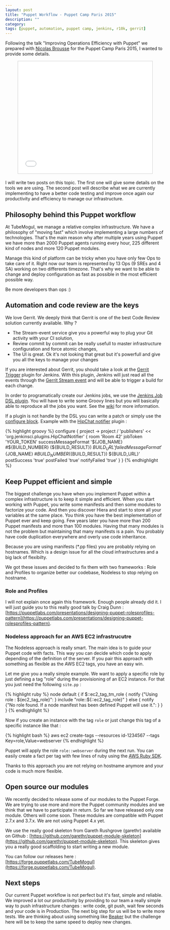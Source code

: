 ```yaml
---
layout: post
title: "Puppet Workflow - Puppet Camp Paris 2015"
description: ""
category:
tags: [puppet, automation, puppet camp, jenkins, r10k, gerrit]
---
```


Following the talk "Improving Operations Efficiency with Puppet" we prepared with [Nicolas Brousse](https://nicolas.brousse.info) for the Puppet Camp Paris 2015, I wanted to provide some details.

<center><iframe src="//www.slideshare.net/slideshow/embed_code/key/xJByZu61bfsTs5" width="425" height="355" frameborder="0" marginwidth="0" marginheight="0" scrolling="no" style="border:1px solid #CCC; border-width:1px; margin-bottom:5px; max-width: 100%;" allowfullscreen> </iframe></center> 

I will write two posts on this topic. The first one will give some details on the tools we are using. The second post will describe what we are currently implementing to have a better code testing and improve once again our productivity and efficiency to manage our infrastructure.

## Philosophy behind this Puppet workflow

At TubeMogul, we manage a relative complex infrastructure. We have a philosophy of "moving fast" which involve implementing a large numbers of technologies.
That's the main reason why after multiple years using Puppet we have more than 2000 Puppet agents running every hour, 225 different kind of nodes and more 120 Puppet modules.

Manage this kind of platform can be tricky when you have only few Ops to take care of it. Right now our team is represented by 13 Ops (9 SREs and 4 SA) working on two differents timezone. That's why we want to be able to change and deploy configuration as fast as possible in the most efficient possible way.

Be more developers than ops :)

## Automation and code review are the keys

We love Gerrit. We deeply think that Gerrit is one of the best Code Review solution currently available. Why ?

* The Stream-event service give you a powerful way to plug your Git activity with your CI solution,
* Review commit by commit can be really usefull to master infrastructure configuration and force atomic changes,
* The UI is great. Ok it's not looking that great but it's powerfull and give you all the keys to manage your changes

If you are interested about Gerrit, you should take a look at the [Gerrit Trigger](https://wiki.jenkins-ci.org/display/JENKINS/Gerrit+Trigger) plugin for Jenkins.
With this plugin, Jenkins will just read all the events through the [Gerrit Stream event](https://gerrit-documentation.googlecode.com/svn/Documentation/2.7/cmd-stream-events.html) and will be able to trigger a build for each change.

In order to programatically create our Jenkins jobs, we use the [Jenkins Job DSL plugin](https://github.com/jenkinsci/job-dsl-plugin). You will have to write some Groovy lines but you will basically able to reproduce all the jobs you want. See the [wiki](https://github.com/jenkinsci/job-dsl-plugin/wiki/Job-DSL-Commands) for more information.

If a plugin is not handle by the DSL you can write a patch or simply use the [configure block](https://github.com/jenkinsci/job-dsl-plugin/wiki/The-Configure-Block).
Example with the [HipChat notifier](https://wiki.jenkins-ci.org/display/JENKINS/HipChat+Plugin) plugin : 

{% highlight groovy %}
configure { project ->
  project / 'publishers' << 'org.jenkinsci.plugins.HipChatNotifier' {
    room 'Room 42'
    jobToken 'YOUR_TOKEN'
    successMessageFormat '${JOB_NAME} #${BUILD_NUMBER} (${BUILD_RESULT}) ${BUILD_URL}'
    failedMessageFormat '${JOB_NAME} #${BUILD_NUMBER} (${BUILD_RESULT}) ${BUILD_URL}'
    postSuccess 'true'
    postFailed 'true'
    notifyFailed 'true'
  }
}
{% endhighlight %}

## Keep Puppet efficient and simple

The biggest challenge you have when you implement Puppet within a complex infrastructure is to keep it simple and efficient. When you start working with Puppet, you write some manifests and then some modules to factorize your code. And then you discover Hiera and start to store all your variables at the same place. You think you have the best implementation of Puppet ever and keep going. Few years later you have more than 200 Puppet manifests and more than 100 modules. Having that many modules is not the problem but maintaining that many manifests is a pain. You probably have code duplication everywhere and overly use code inheritance.

Because you are using manifests (\*.pp files) you are probably relying on hostnames. Which is a design issue for all the cloud infrastructures and a big lack of flexibilty.

We got these issues and decided to fix them with two frameworks : Role and Profiles to organize better our codebase, Nodeless to stop relying on hostname.

### Role and Profiles

I will not explain once again this framework. Enough people already did it. I will just guide you to this really good talk by Craig Dunn : [https://puppetlabs.com/presentations/designing-puppet-rolesprofiles-pattern](https://puppetlabs.com/presentations/designing-puppet-rolesprofiles-pattern).

### Nodeless approach for an AWS EC2 infrastrucutre

The Nodeless approach is really smart. The main idea is to guide your Puppet code with facts. This way you can decide which code to apply depending of the definition of the server. If you pair this approach with something as flexible as the AWS EC2 tags, you have an easy win.

Let me give you a really simple example. We want to apply a specific role by just defining a tag "role" during the provisioning of an EC2 instance. For that you just need the following ```site.pp``` :

{% highlight ruby %}
node default {
  if $::ec2_tag_tm_role {
    notify {"Using role : ${ec2_tag_role}": }
    include "role::${::ec2_tag_role}"
  } else {
    notify {"No role found. If a node manifest has been defined Puppet will use it.": }
  }
}
{% endhighlight %}

Now if you create an instance with the tag ```role``` or just change this tag of a specific instance like that : 

{% highlight bash %}
aws ec2 create-tags --resources id-1234567 --tags Key=role,Value=webserver
{% endhighlight %}

Puppet will apply the role ```role::webserver``` during the next run. You can easily create a fact per tag with few lines of ruby using the [AWS Ruby SDK](https://github.com/aws/aws-sdk-ruby).

Thanks to this approach you are not relying on hostname anymore and your code is much more flexible.

## Open source our modules

We recently decided to release some of our modules to the Puppet Forge. We are trying to use more and more the Puppet community modules and we think that we have to participate in return. So far we have released only one module. Others will come soon. These modules are compatible with Puppet 2.7.x and 3.7.x. We are not using Puppet 4.x yet.

We use the really good skeleton from Gareth Rushgrove (garethr) available on Github : [https://github.com/garethr/puppet-module-skeleton](https://github.com/garethr/puppet-module-skeleton). This skeleton gives you a really good scaffolding to start writing a new module.

You can follow our releases here : [https://forge.puppetlabs.com/TubeMogul](https://forge.puppetlabs.com/TubeMogul).

## Next steps

Our current Puppet workflow is not perfect but it's fast, simple and reliable. We improved a lot our productivity by providing to our team a really simple way to push infrastructure changes : write code, git push, wait few seconds and your code is in Production.
The next big step for us will be to write more tests. We are thinking about using something like [Beaker](https://github.com/puppetlabs/beaker) but the challenge here will be to keep the same speed to deploy new changes.
